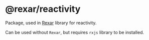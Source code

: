 # @rexar/reactivity

Package, used in [Rexar](https://github.com/MasterDan/rexar) library for reactivity.

Can be used without `Rexar`, but requires `rxjs` library to be installed.